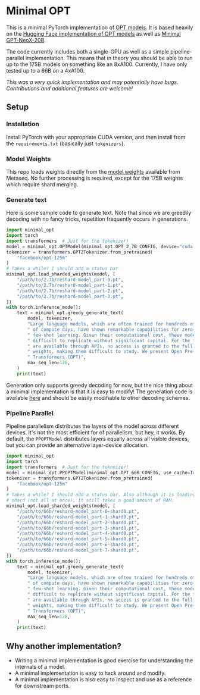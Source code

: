 # Minimal OPT

This is a minimal PyTorch implementation of [OPT models](https://arxiv.org/abs/2205.01068).
It is based heavily on the [Hugging Face implementation of OPT models](https://github.com/huggingface/transformers/blob/main/src/transformers/models/opt/modeling_opt.py) as well as [Minimal GPT-NeoX-20B](https://github.com/zphang/minimal-gpt-neox-20b).

The code currently includes both a single-GPU as well as a simple pipeline-parallel implementation.
This means that in theory you should be able to run up to the 175B models on something like an 8xA100.
Currently, I have only tested up to a 66B on a 4xA100.

*This was a very quick implementation and may potentially have bugs. Contributions and additional features are welcome!*

## Setup

### Installation

Install PyTorch with your appropriate CUDA version, and then install from the `requirements.txt` (basically just `tokenizers`).

### Model Weights

This repo loads weights directly from the [model weights](https://github.com/facebookresearch/metaseq/tree/main/projects/OPT#pretrained-model-weights) available from Metaseq.
No further processing is required, except for the 175B weights which require shard merging.

### Generate text

Here is some sample code to generate text. Note that since we are greedily decoding with no fancy tricks, repetition frequently occurs in generations.

```python
import minimal_opt
import torch
import transformers  # Just for the tokenizer!
model = minimal_opt.OPTModel(minimal_opt.OPT_2_7B_CONFIG, device="cuda:0", use_cache=True)
tokenizer = transformers.GPT2Tokenizer.from_pretrained(
    "facebook/opt-125m"
)
# Takes a while? I should add a status bar
minimal_opt.load_sharded_weights(model, [
    "/path/to/2.7b/reshard-model_part-0.pt",
    "/path/to/2.7b/reshard-model_part-1.pt",
    "/path/to/2.7b/reshard-model_part-2.pt",
    "/path/to/2.7b/reshard-model_part-3.pt",
])
with torch.inference_mode():
    text = minimal_opt.greedy_generate_text(
        model, tokenizer,
        "Large language models, which are often trained for hundreds of thousands"
        " of compute days, have shown remarkable capabilities for zero- and"
        " few-shot learning. Given their computational cost, these models are"
        " difficult to replicate without significant capital. For the few that"
        " are available through APIs, no access is granted to the full model"
        " weights, making them difficult to study. We present Open Pre-trained"
        " Transformers (OPT)",
        max_seq_len=128,
    )
    print(text)
```

Generation only supports greedy decoding for now, but the nice thing about a minimal implementation is that it is easy to modify!
The generation code is available [here](minimal_opt/generate.py) and should be easily modifiable to other decoding schemes.

### Pipeline Parallel

Pipeline parallelism distributes the layers of the model across different devices.
It's not the most efficient for of parallelism, but hey, it works.
By default, the `PPOPTModel` distributes layers equally across all visible devices, but you can provide an alternative layer-device allocation.

```python
import minimal_opt
import torch
import transformers  # Just for the tokenizer!
model = minimal_opt.PPOPTModel(minimal_opt.OPT_66B_CONFIG, use_cache=True)
tokenizer = transformers.GPT2Tokenizer.from_pretrained(
    "facebook/opt-125m"
)
# Takes a while? I should add a status bar. Also although it is loading shard by
# shard (not all at once), it still takes a good amount of RAM.
minimal_opt.load_sharded_weights(model, [
    "/path/to/66b/reshard-model_part-0-shard0.pt",
    "/path/to/66b/reshard-model_part-1-shard0.pt",
    "/path/to/66b/reshard-model_part-2-shard0.pt",
    "/path/to/66b/reshard-model_part-3-shard0.pt",
    "/path/to/66b/reshard-model_part-4-shard0.pt",
    "/path/to/66b/reshard-model_part-5-shard0.pt",
    "/path/to/66b/reshard-model_part-6-shard0.pt",
    "/path/to/66b/reshard-model_part-7-shard0.pt",
])
with torch.inference_mode():
    text = minimal_opt.greedy_generate_text(
        model, tokenizer,
        "Large language models, which are often trained for hundreds of thousands"
        " of compute days, have shown remarkable capabilities for zero- and"
        " few-shot learning. Given their computational cost, these models are"
        " difficult to replicate without significant capital. For the few that"
        " are available through APIs, no access is granted to the full model"
        " weights, making them difficult to study. We present Open Pre-trained"
        " Transformers (OPT)",
        max_seq_len=128,
    )
    print(text)
```

## Why another implementation?

- Writing a minimal implementation is good exercise for understanding the internals of a model.
- A minimal implementation is easy to hack around and modify.
- A minimal implementation is also easy to inspect and use as a reference for downstream ports.
